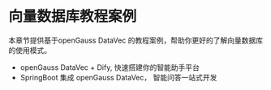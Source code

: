 # 向量数据库教程案例

本章节提供基于openGauss DataVec 的教程案例，帮助你更好的了解向量数据库的使用模式。

- openGauss DataVec + Dify, 快速搭建你的智能助手平台
- SpringBoot 集成 openGauss DataVec， 智能问答一站式开发
